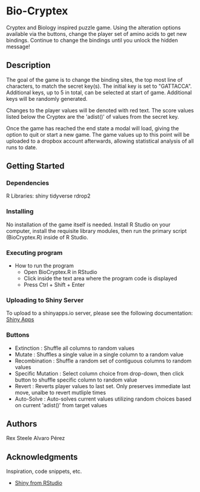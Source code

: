 # Bio-Cryptex

Cryptex and Biology inspired puzzle game. Using the alteration options available via the buttons, change the player set of amino acids to get new bindings.
Continue to change the bindings until you unlock the hidden message!

## Description

The goal of the game is to change the binding sites, the top most line of characters, to match the secret key(s). The initial key is set to "GATTACCA". Additional keys, up to 5 in total, can be selected at start of game. Additional keys will be randomly generated.

Changes to the player values will be denoted with red text. The score values listed below the Cryptex are the 'adist()' of values from the secret key.

Once the game has reached the end state a modal will load, giving the option to quit or start a new game. The game values up to this point will be uploaded to a dropbox account afterwards, allowing statistical analysis of all runs to date.

## Getting Started

### Dependencies
  R Libraries:
    shiny
    tidyverse
    rdrop2

### Installing
  No installation of the game itself is needed. Install R Studio on your computer, install the requisite library modules, then run the primary script (BioCryptex.R) inside of R Studio.

### Executing program

* How to run the program
  - Open BioCryptex.R in RStudio
  - Click inside the text area where the program code is displayed
  - Press Ctrl + Shift + Enter


### Uploading to Shiny Server

To upload to a shinyapps.io server, please see the following documentation: [Shiny Apps](https://shiny.rstudio.com/articles/shinyapps.html)
### Buttons

  - Extinction : Shuffle all columns to random values
  - Mutate : Shuffles a single value in a single column to a random value
  - Recombination : Shuffle a random set of contiguous columns to random values
  - Specific Mutation : Select column choice from drop-down, then click button to shuffle specific column to random value
  - Revert : Reverts player values to last set. Only preserves immediate last move, unalbe to revert mutliple times
  - Auto-Solve : Auto-solves current values utilizing random choices based on current 'adist()' from target values

## Authors

Rex Steele
Alvaro Pérez

## Acknowledgments

Inspiration, code snippets, etc.
* [Shiny from RStudio](https://shiny.rstudio.com/)
